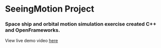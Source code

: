 # SeeingMotion Project

### Space ship and orbital motion simulation exercise created C++ and OpenFrameworks.
View live demo video [here](https://www.youtube.com/watch?v=f9UII7F3X54&ab_channel=EricMoore)
